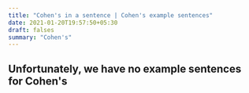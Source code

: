 ```yaml
---
title: "Cohen's in a sentence | Cohen's example sentences"
date: 2021-01-20T19:57:50+05:30
draft: falses
summary: "Cohen's"
---
```

## Unfortunately, we have no example sentences for Cohen's                 
